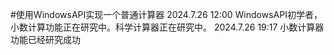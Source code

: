 #使用WindowsAPI实现一个普通计算器
2024.7.26 12:00 WindowsAPI初学者，小数计算功能正在研究中。科学计算器正在研究中。
2024.7.26 19:17 小数计算器功能已经研究成功
